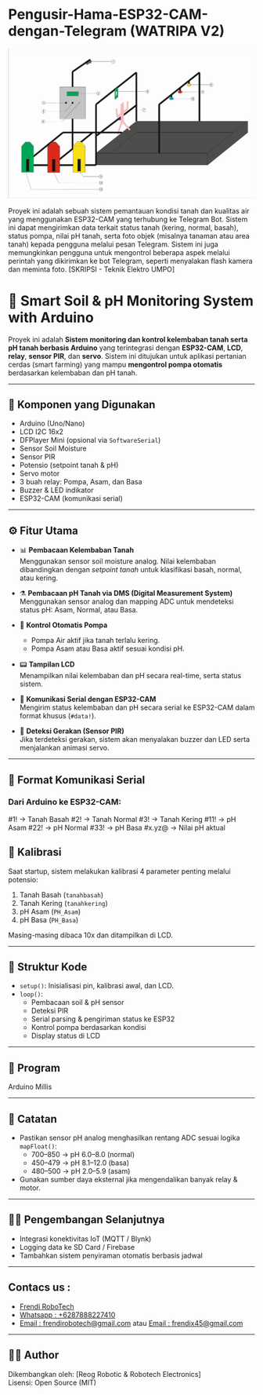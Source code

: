 # Pengusir-Hama-ESP32-CAM-dengan-Telegram (WATRIPA V2)

![alt text](https://github.com/Frendi-X/WATRIPA-V2/blob/main/Project.png?raw=true)

Proyek ini adalah sebuah sistem pemantauan kondisi tanah dan kualitas air yang menggunakan ESP32-CAM yang terhubung ke Telegram Bot. Sistem ini dapat mengirimkan data terkait status tanah (kering, normal, basah), status pompa, nilai pH tanah, serta foto objek (misalnya tanaman atau area tanah) kepada pengguna melalui pesan Telegram. Sistem ini juga memungkinkan pengguna untuk mengontrol beberapa aspek melalui perintah yang dikirimkan ke bot Telegram, seperti menyalakan flash kamera dan meminta foto. [SKRIPSI - Teknik Elektro UMPO]

# 🌱 Smart Soil & pH Monitoring System with Arduino

Proyek ini adalah **Sistem monitoring dan kontrol kelembaban tanah serta pH tanah berbasis Arduino** yang terintegrasi dengan **ESP32-CAM**, **LCD**, **relay**, **sensor PIR**, dan **servo**. Sistem ini ditujukan untuk aplikasi pertanian cerdas (smart farming) yang mampu **mengontrol pompa otomatis** berdasarkan kelembaban dan pH tanah.

---

## 🔧 Komponen yang Digunakan

- Arduino (Uno/Nano)
- LCD I2C 16x2
- DFPlayer Mini (opsional via `SoftwareSerial`)
- Sensor Soil Moisture
- Sensor PIR
- Potensio (setpoint tanah & pH)
- Servo motor
- 3 buah relay: Pompa, Asam, dan Basa
- Buzzer & LED indikator
- ESP32-CAM (komunikasi serial)

---

## ⚙️ Fitur Utama

- 📊 **Pembacaan Kelembaban Tanah**  
  Menggunakan sensor soil moisture analog. Nilai kelembaban dibandingkan dengan *setpoint tanah* untuk klasifikasi basah, normal, atau kering.

- ⚗️ **Pembacaan pH Tanah via DMS (Digital Measurement System)**  
  Menggunakan sensor analog dan mapping ADC untuk mendeteksi status pH: Asam, Normal, atau Basa.

- 🔁 **Kontrol Otomatis Pompa**  
  - Pompa Air aktif jika tanah terlalu kering.
  - Pompa Asam atau Basa aktif sesuai kondisi pH.

- 📟 **Tampilan LCD**  
  Menampilkan nilai kelembaban dan pH secara real-time, serta status sistem.

- 🧠 **Komunikasi Serial dengan ESP32-CAM**  
  Mengirim status kelembaban dan pH secara serial ke ESP32-CAM dalam format khusus (`#data!`).

- 🛑 **Deteksi Gerakan (Sensor PIR)**  
  Jika terdeteksi gerakan, sistem akan menyalakan buzzer dan LED serta menjalankan animasi servo.

---

## 📶 Format Komunikasi Serial
### Dari Arduino ke ESP32-CAM:
#1! → Tanah Basah
#2! → Tanah Normal
#3! → Tanah Kering
#11! → pH Asam
#22! → pH Normal
#33! → pH Basa
#x.yz@ → Nilai pH aktual

## 🧪 Kalibrasi

Saat startup, sistem melakukan kalibrasi 4 parameter penting melalui potensio:
1. Tanah Basah (`tanahbasah`)
2. Tanah Kering (`tanahkering`)
3. pH Asam (`PH_Asam`)
4. pH Basa (`PH_Basa`)

Masing-masing dibaca 10x dan ditampilkan di LCD.

---

## 📁 Struktur Kode

- `setup()`: Inisialisasi pin, kalibrasi awal, dan LCD.
- `loop()`:  
  - Pembacaan soil & pH sensor  
  - Deteksi PIR  
  - Serial parsing & pengiriman status ke ESP32  
  - Kontrol pompa berdasarkan kondisi  
  - Display status di LCD  

---

## 🔧 Program

Arduino Millis

---

## 📌 Catatan

- Pastikan sensor pH analog menghasilkan rentang ADC sesuai logika `mapFloat()`:
  - 700–850 → pH 6.0–8.0 (normal)
  - 450–479 → pH 8.1–12.0 (basa)
  - 480–500 → pH 2.0–5.9 (asam)
- Gunakan sumber daya eksternal jika mengendalikan banyak relay & motor.

---

## 👨‍🌾 Pengembangan Selanjutnya

- Integrasi konektivitas IoT (MQTT / Blynk)
- Logging data ke SD Card / Firebase
- Tambahkan sistem penyiraman otomatis berbasis jadwal

---

## Contacs us : 
* [Frendi RoboTech](https://www.instagram.com/frendi.co/)
* [Whatsapp : +6287888227410](https://wa.me/+6287888227410)
* [Email    : frendirobotech@gmail.com](https://mail.google.com/mail/u/0/?view=cm&tf=1&fs=1&to=frendirobotech@gmail.com) atau [Email    : frendix45@gmail.com](https://mail.google.com/mail/u/0/?view=cm&tf=1&fs=1&to=frendix45@gmail.com)

---

## 👨‍💻 Author

Dikembangkan oleh: [Reog Robotic & Robotech Electronics]  
Lisensi: Open Source (MIT)




